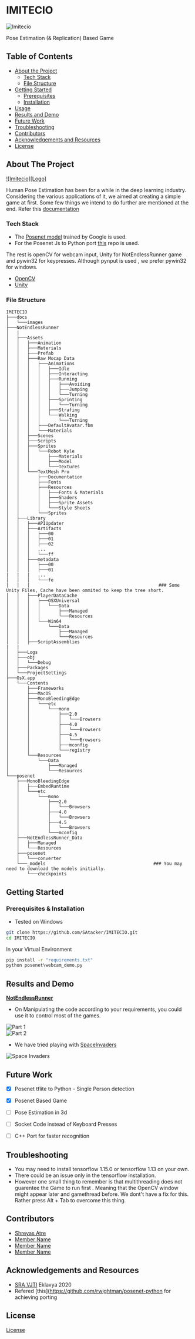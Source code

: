 # IMITECIO

![Imitecio](https://github.com/SAtacker/IMITECIO/blob/master/docs/images/ImitecioLogoFree.png)  

Pose Estimation (& Replication) Based Game  

<!-- TABLE OF CONTENTS -->

## Table of Contents

* [About the Project](#about-the-project)
  * [Tech Stack](#tech-stack)
  * [File Structure](#file-structure)
* [Getting Started](#getting-started)
  * [Prerequisites](#prerequisites)
  * [Installation](#installation)
* [Usage](#usage)
* [Results and Demo](#results-and-demo)
* [Future Work](#future-work)
* [Troubleshooting](#troubleshooting)
* [Contributors](#contributors)
* [Acknowledgements and Resources](#acknowledgements-and-resources)
* [License](#license)

<!-- ABOUT THE PROJECT -->

## About The Project

[![Imitecio][Logo]](https://github.com/SAtacker/IMITECIO/blob/master/docs/images/ImitecioLogoFree.png)  

Human Pose Estimation has been for a while in the deep learning industry. Considering the various applications of it, we aimed at creating a simple game at first. Some few things we intend to do further are mentioned at the end. 
Refer this [documentation](https://link/to/report/)

### Tech Stack

* The [Posenet model](https://github.com/tensorflow/tfjs-models/tree/master/posenet) trained by Google is used.
* For the Posenet Js to Python port [this](https://github.com/rwightman/posenet-python)  repo is used.
<!-- This section should list the technologies you used for this project. Leave any add-ons/plugins for the prerequisite section. Here are a few examples. -->

The rest is openCV for webcam input, Unity for NotEndlessRunner game and pywin32 for keypresses. Although pynput is used , we prefer pywin32 for windows.

* [OpenCV](https://opencv.org/)
* [Unity](https://unity.com/)  

### File Structure

```
IMITECIO
├───docs
│   └───images
├───NotEndlessRunner
│   |
│   ├───Assets
│   │   ├───Animation
│   │   ├───Materials
│   │   ├───Prefab
│   │   ├───Raw Mocap Data
│   │   │   ├───Animations
│   │   │   │   ├───Idle
│   │   │   │   ├───Interacting
│   │   │   │   ├───Running
│   │   │   │   │   ├───Avoiding
│   │   │   │   │   ├───Jumping
│   │   │   │   │   └───Turning
│   │   │   │   ├───Sprinting
│   │   │   │   │   └───Turning
│   │   │   │   ├───Strafing
│   │   │   │   └───Walking
│   │   │   │       └───Turning
│   │   │   ├───DefaultAvatar.fbm
│   │   │   └───Materials
│   │   ├───Scenes
│   │   ├───Scripts
│   │   ├───Sprites
│   │   │   └───Robot Kyle
│   │   │       ├───Materials
│   │   │       ├───Model
│   │   │       └───Textures
│   │   └───TextMesh Pro
│   │       ├───Documentation
│   │       ├───Fonts
│   │       ├───Resources
│   │       │   ├───Fonts & Materials
│   │       │   ├───Shaders
│   │       │   ├───Sprite Assets
│   │       │   └───Style Sheets
│   │       └───Sprites
│   ├───Library
│   │   ├───APIUpdater
│   │   ├───Artifacts
│   │   │   ├───00
│   │   │   ├───01
│   │   │   ├───02
│   │   │   ...
│   │   │   └───ff
│   │   ├───metadata
│   │   │   ├───00
│   │   │   ├───01
|   |   |   ...
│   │   │   └───fe
|   |   |                                                 ### Some Unity Files, Cache have been ommited to keep the tree short.
│   │   ├───PlayerDataCache
│   │   │   ├───OSXUniversal
│   │   │   │   └───Data
│   │   │   │       ├───Managed
│   │   │   │       └───Resources
│   │   │   └───Win64
│   │   │       └───Data
│   │   │           ├───Managed
│   │   │           └───Resources
│   │   ├───ScriptAssemblies
|   |
│   ├───Logs
│   ├───obj
│   │   └───Debug
│   ├───Packages
│   └───ProjectSettings
├───OsX.app
│   └───Contents
│       ├───Frameworks
│       ├───MacOS
│       ├───MonoBleedingEdge
│       │   └───etc
│       │       └───mono
│       │           ├───2.0
│       │           │   └───Browsers
│       │           ├───4.0
│       │           │   └───Browsers
│       │           ├───4.5
│       │           │   └───Browsers
│       │           ├───mconfig
│       │           └───registry
│       └───Resources
│           └───Data
│               ├───Managed
│               └───Resources
└───posenet
    ├───MonoBleedingEdge
    │   ├───EmbedRuntime
    │   └───etc
    │       └───mono
    │           ├───2.0
    │           │   └───Browsers
    │           ├───4.0
    │           │   └───Browsers
    │           ├───4.5
    │           │   └───Browsers
    │           └───mconfig
    ├───NotEndlessRunner_Data
    │   ├───Managed
    │   └───Resources
    ├───posenet
    │   └───converter
    └───_models                                         ### You may need to download the models initially.
        └───checkpoints
```

<!-- GETTING STARTED -->
## Getting Started

### Prerequisites & Installation

* Tested on Windows

```sh
git clone https://github.com/SAtacker/IMITECIO.git
cd IMITECIO
```

In your Virtual Environment

```cmd
pip install -r "requirements.txt"
python posenet\webcam_demo.py
```

<!-- RESULTS AND DEMO -->
## Results and Demo

[**NotEndlessRunner**](https://github.com/SAtacker/IMITECIO/blob/master/docs/images/GameScreenshot.png)

* On Manipulating the code according to your requirements, you could use it to control most of the games.

![**Part 1**](https://github.com/SAtacker/IMITECIO/blob/master/docs/images/GameControlsPart1.gif)  
![**Part 2**](https://github.com/SAtacker/IMITECIO/blob/master/docs/images/GameControlsPart2.gif)

* We have tried playing with [SpaceInvaders](https://github.com/leerob/Space_Invaders)

![**Space Invaders**](https://github.com/SAtacker/IMITECIO/blob/master/docs/images/SpaceInvaders.PNG)  

<!-- FUTURE WORK -->
## Future Work

- [x] Posenet tflite to Python - Single Person detection
- [x] Posenet Based Game
- [ ] Pose Estimation in 3d
- [ ] Socket Code instead of Keyboard Presses
- [ ] C++ Port for faster recognition


<!-- TROUBLESHOOTING -->
## Troubleshooting

* You may need to install tensorflow 1.15.0 or tensorflow 1.13 on your own.
* There could be an issue only in the tensorflow installation.
* However one small thing to remember is that multithreading does not guarentee the Game to run first . Meaning that the OpenCV window might appear later and gamethread before. We dont't have a fix for this. Rather press Alt + Tab to overcome this thing.

<!-- CONTRIBUTORS -->
## Contributors

* [Shreyas Atre](https://github.com/SAtacker)
* [Member Name](https://github.com/id)
* [Member Name](https://github.com/id)
* [Member Name](https://github.com/id)

<!-- ACKNOWLEDGEMENTS AND REFERENCES -->
## Acknowledgements and Resources

* [SRA VJTI](http://sra.vjti.info/) Eklavya 2020  
* Refered [this](https://github.com/rwightman/posenet-python for achieving porting

<!-- LICENSE -->
## License

[License](LICENSE)
